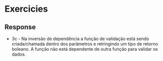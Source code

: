 Exercicies
===
Response
---
* 3c - Na inversão de dependência a função 
 de validação está sendo criada/chamada dentro dos 
 parâmetros e retringindo um tipo de retorno boleano.
 A função não está  dependente de outra função para validar
 os dados.

